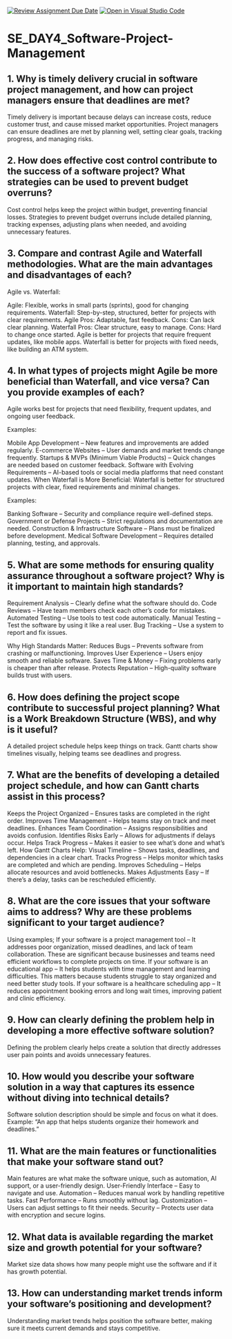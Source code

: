 [![Review Assignment Due Date](https://classroom.github.com/assets/deadline-readme-button-22041afd0340ce965d47ae6ef1cefeee28c7c493a6346c4f15d667ab976d596c.svg)](https://classroom.github.com/a/9pw6JKcu)
[![Open in Visual Studio Code](https://classroom.github.com/assets/open-in-vscode-2e0aaae1b6195c2367325f4f02e2d04e9abb55f0b24a779b69b11b9e10269abc.svg)](https://classroom.github.com/online_ide?assignment_repo_id=18515884&assignment_repo_type=AssignmentRepo)
# SE_DAY4_Software-Project-Management
## 1. Why is timely delivery crucial in software project management, and how can project managers ensure that deadlines are met?
Timely delivery is important because delays can increase costs, reduce customer trust, and cause missed market opportunities. Project managers can ensure deadlines are met by planning well, setting clear goals, tracking progress, and managing risks.

## 2. How does effective cost control contribute to the success of a software project? What strategies can be used to prevent budget overruns?
Cost control helps keep the project within budget, preventing financial losses. Strategies to prevent budget overruns include detailed planning, tracking expenses, adjusting plans when needed, and avoiding unnecessary features.

## 3. Compare and contrast Agile and Waterfall methodologies. What are the main advantages and disadvantages of each?
Agile vs. Waterfall:

Agile: Flexible, works in small parts (sprints), good for changing requirements.
Waterfall: Step-by-step, structured, better for projects with clear requirements.
Agile Pros: Adaptable, fast feedback. Cons: Can lack clear planning.
Waterfall Pros: Clear structure, easy to manage. Cons: Hard to change once started.
Agile is better for projects that require frequent updates, like mobile apps. Waterfall is better for projects with fixed needs, like building an ATM system.

## 4. In what types of projects might Agile be more beneficial than Waterfall, and vice versa? Can you provide examples of each?
Agile works best for projects that need flexibility, frequent updates, and ongoing user feedback.

Examples:

Mobile App Development – New features and improvements are added regularly.
E-commerce Websites – User demands and market trends change frequently.
Startups & MVPs (Minimum Viable Products) – Quick changes are needed based on customer feedback.
Software with Evolving Requirements – AI-based tools or social media platforms that need constant updates.
When Waterfall is More Beneficial:
Waterfall is better for structured projects with clear, fixed requirements and minimal changes.

Examples:

Banking Software – Security and compliance require well-defined steps.
Government or Defense Projects – Strict regulations and documentation are needed.
Construction & Infrastructure Software – Plans must be finalized before development.
Medical Software Development – Requires detailed planning, testing, and approvals.


## 5. What are some methods for ensuring quality assurance throughout a software project? Why is it important to maintain high standards?

Requirement Analysis – Clearly define what the software should do.
Code Reviews – Have team members check each other’s code for mistakes.
Automated Testing – Use tools to test code automatically.
Manual Testing – Test the software by using it like a real user.
Bug Tracking – Use a system to report and fix issues.

Why High Standards Matter:
Reduces Bugs – Prevents software from crashing or malfunctioning.
Improves User Experience – Users enjoy smooth and reliable software.
Saves Time & Money – Fixing problems early is cheaper than after release.
Protects Reputation – High-quality software builds trust with users.

## 6. How does defining the project scope contribute to successful project planning? What is a Work Breakdown Structure (WBS), and why is it useful?
A detailed project schedule helps keep things on track. Gantt charts show timelines visually, helping teams see deadlines and progress.

## 7. What are the benefits of developing a detailed project schedule, and how can Gantt charts assist in this process?
Keeps the Project Organized – Ensures tasks are completed in the right order.
Improves Time Management – Helps teams stay on track and meet deadlines.
Enhances Team Coordination – Assigns responsibilities and avoids confusion.
Identifies Risks Early – Allows for adjustments if delays occur.
Helps Track Progress – Makes it easier to see what’s done and what’s left.
How Gantt Charts Help:
Visual Timeline – Shows tasks, deadlines, and dependencies in a clear chart.
Tracks Progress – Helps monitor which tasks are completed and which are pending.
Improves Scheduling – Helps allocate resources and avoid bottlenecks.
Makes Adjustments Easy – If there’s a delay, tasks can be rescheduled efficiently.

## 8. What are the core issues that your software aims to address? Why are these problems significant to your target audience?
Using examples;
If your software is a project management tool – It addresses poor organization, missed deadlines, and lack of team collaboration. These are significant because businesses and teams need efficient workflows to complete projects on time.
If your software is an educational app – It helps students with time management and learning difficulties. This matters because students struggle to stay organized and need better study tools.
If your software is a healthcare scheduling app – It reduces appointment booking errors and long wait times, improving patient and clinic efficiency.


## 9. How can clearly defining the problem help in developing a more effective software solution?
Defining the problem clearly helps create a solution that directly addresses user pain points and avoids unnecessary features.

## 10. How would you describe your software solution in a way that captures its essence without diving into technical details?
Software solution description should be simple and focus on what it does. Example: “An app that helps students organize their homework and deadlines.”

## 11. What are the main features or functionalities that make your software stand out?
Main features are what make the software unique, such as automation, AI support, or a user-friendly design.
User-Friendly Interface – Easy to navigate and use.
Automation – Reduces manual work by handling repetitive tasks.
Fast Performance – Runs smoothly without lag.
Customization – Users can adjust settings to fit their needs.
Security – Protects user data with encryption and secure logins.

## 12. What data is available regarding the market size and growth potential for your software?
Market size data shows how many people might use the software and if it has growth potential.


## 13. How can understanding market trends inform your software’s positioning and development?
Understanding market trends helps position the software better, making sure it meets current demands and stays competitive.


















